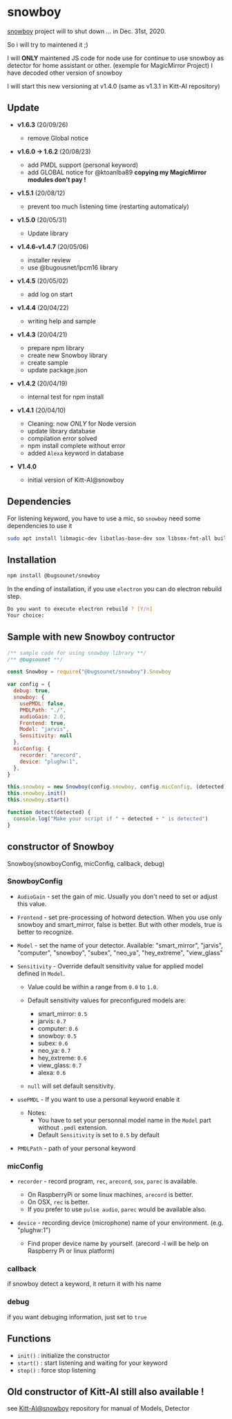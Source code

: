 # snowboy

[snowboy](https://github.com/Kitt-AI/snowboy) project will to shut down ... in Dec. 31st, 2020.

So i will try to maintened it ;)

I will **ONLY** maintened JS code for node use for continue to use snowboy as detector for home assistant or other. (exemple for MagicMirror Project)
I have decoded other version of snowboy

I will start this new versioning at v1.4.0 (same as v1.3.1 in Kitt-AI repository)

## Update

 * **v1.6.3** (20/09/26)
   * remove Global notice

 * **v1.6.0 -> 1.6.2** (20/08/23)
   * add PMDL support (personal keyword)
   * add GLOBAL notice for @ktoanlba89 **copying my MagicMirror modules don't pay !**

 * **v1.5.1** (20/08/12)
   * prevent too much listening time (restarting automaticaly)

 * **v1.5.0** (20/05/31)
   * Update library

 * **v1.4.6-v1.4.7** (20/05/06)
   * installer review
   * use @bugousnet/lpcm16 library

 * **v1.4.5** (20/05/02)
   * add log on start

 * **v1.4.4** (20/04/22)
   * writing help and sample
   
 * **v1.4.3** (20/04/21)
   * prepare npm library
   * create new Snowboy library
   * create sample
   * update package.json
   
 * **v1.4.2** (20/04/19)
   * internal test for npm install
   
 * **v1.4.1** (20/04/10)
   * Cleaning: now *ONLY* for Node version
   * update library database
   * compilation error solved
   * npm install complete without error
   * added `Alexa` keyword in database
   
 * **V1.4.0**
   * initial version of Kitt-AI@snowboy

## Dependencies

 For listening keyword, you have to use a mic, so `snowboy` need some dependencies to use it

```sh
sudo apt install libmagic-dev libatlas-base-dev sox libsox-fmt-all build-essential
```

## Installation

```sh
npm install @bugsounet/snowboy
```

In the ending of installation, if you use `electron` you can do electron rebuild step.

```sh
Do you want to execute electron rebuild ? [Y/n]
Your choice:
```

## Sample with new Snowboy contructor

```js
/** sample code for using snowboy library **/
/** @bugsounet **/

const Snowboy = require("@bugsounet/snowboy").Snowboy

var config = {
  debug: true,
  snowboy: {
    usePMDL: false,
    PMDLPath: "./",
    audioGain: 2.0,
    Frontend: true,
    Model: "jarvis",
    Sensitivity: null
  },
  micConfig: {
    recorder: "arecord",
    device: "plughw:1",
  },
}

this.snowboy = new Snowboy(config.snowboy, config.micConfig, (detected) => { detect(detected) }, config.debug )
this.snowboy.init()
this.snowboy.start()

function detect(detected) {
  console.log("Make your script if " + detected + " is detected")
}
```

## constructor of Snowboy

Snowboy(snowboyConfig, micConfig, callback, debug)

### SnowboyConfig

- `AudioGain` - set the gain of mic. Usually you don't need to set or adjust this value.

- `Frontend` -  set pre-processing of hotword detection. When you use only snowboy and smart_mirror, false is better. But with other models, true is better to recognize.

- `Model` - set the name of your detector. Available: "smart_mirror", "jarvis", "computer", "snowboy", "subex", "neo_ya", "hey_extreme", "view_glass"

- `Sensitivity` - Override default sensitivity value for applied model defined in `Model`.
    * Value could be within a range from `0.0` to `1.0`.
    * Default sensitivity values for preconfigured models are:
      * smart_mirror: `0.5`
      * jarvis: `0.7`
      * computer: `0.6`
      * snowboy: `0.5`
      * subex: `0.6`
      * neo_ya: `0.7`
      * hey_extreme: `0.6`
      * view_glass: `0.7`
      * alexa: `0.6`

    * `null` will set default sensitivity.

- `usePMDL` - If you want to use a personal keyword enable it
    * Notes:
      * You have to set your personnal model name in the `Model` part without `.pmdl` extension.
      * Default `Sensitivity` is set to `0.5` by default

- `PMDLPath` - path of your personal keyword

### micConfig
- `recorder` - record program, `rec`, `arecord`, `sox`, `parec` is available.
    * On RaspberryPi or some linux machines, `arecord` is better.
    * On OSX, `rec` is better.
    * If you prefer to use `pulse audio`, `parec` would be available also.

- `device` - recording device (microphone) name of your environment. (e.g. "plughw:1")
    * Find proper device name by yourself. (arecord -l will be help on Raspberry Pi or linux platform)

### callback

if snowboy detect a keyword, it return it with his name

### debug

if you want debuging information, just set to `true`

## Functions
 * `init()` : initialize the constructor
 * `start()` : start listening and waiting for your keyword
 * `stop()` : force stop listening

## Old constructor of Kitt-AI still also available !

see [Kitt-AI@snowboy](https://github.com/Kitt-AI/snowboy) repository for manual of Models, Detector

